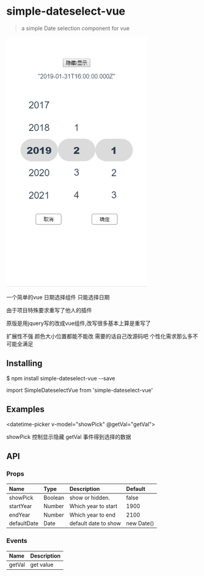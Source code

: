 # simple-dateselect-vue

> a simple Date selection component for vue

 ![image](https://github.com/mshaital/simple-dateselect-vue/blob/master/src/assets/20190202110036.png)

<p>一个简单的vue 日期选择组件 只能选择日期</p>
<p>由于项目特殊要求重写了他人的插件</p>
<p>原版是用jquery写的改成vue组件,改写很多基本上算是重写了</p>
<p>扩展性不强 颜色大小位置都能不能改 需要的话自己改源码吧 个性化需求那么多不可能全满足</p>

## Installing
$ npm install simple-dateselect-vue --save

import SimpleDateselectVue from 'simple-dateselect-vue'

## Examples
<datetime-picker v-model="showPick" @getVal="getVal"></datetime-picker> <br>

showPick 控制显示隐藏
getVal 事件得到选择的数据

## API

### Props
| Name        | Type     | Description            | Default                  |
| :-----      | :------- | :----------------------| :----------------------- |
| showPick    | Boolean  | show or hidden.        | false                    |
| startYear   | Number   | Which year to start    | 1900                     |
| endYear     | Number   | Which year to end      | 2100                     |
| defaultDate | Date     | default date to show   | new Date()               |

### Events

| Name    | Description |
| :-----  | :---------- |
| getVal  |  get value  |


